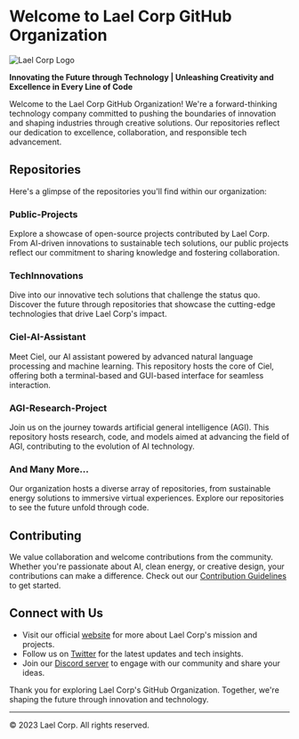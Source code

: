 # Welcome to Lael Corp GitHub Organization

![Lael Corp Logo](.github/assets/logo.png)

**Innovating the Future through Technology | Unleashing Creativity and Excellence in Every Line of Code**

Welcome to the Lael Corp GitHub Organization! We're a forward-thinking technology company committed to pushing the boundaries of innovation and shaping industries through creative solutions. Our repositories reflect our dedication to excellence, collaboration, and responsible tech advancement.

## Repositories

Here's a glimpse of the repositories you'll find within our organization:

### Public-Projects

Explore a showcase of open-source projects contributed by Lael Corp. From AI-driven innovations to sustainable tech solutions, our public projects reflect our commitment to sharing knowledge and fostering collaboration.

### TechInnovations

Dive into our innovative tech solutions that challenge the status quo. Discover the future through repositories that showcase the cutting-edge technologies that drive Lael Corp's impact.

### Ciel-AI-Assistant

Meet Ciel, our AI assistant powered by advanced natural language processing and machine learning. This repository hosts the core of Ciel, offering both a terminal-based and GUI-based interface for seamless interaction.

### AGI-Research-Project

Join us on the journey towards artificial general intelligence (AGI). This repository hosts research, code, and models aimed at advancing the field of AGI, contributing to the evolution of AI technology.

### And Many More...

Our organization hosts a diverse array of repositories, from sustainable energy solutions to immersive virtual experiences. Explore our repositories to see the future unfold through code.

## Contributing

We value collaboration and welcome contributions from the community. Whether you're passionate about AI, clean energy, or creative design, your contributions can make a difference. Check out our [Contribution Guidelines](CONTRIBUTING.md) to get started.

## Connect with Us

- Visit our official [website](https://www.laelcorp.com) for more about Lael Corp's mission and projects.
- Follow us on [Twitter](https://twitter.com/LaelCorp) for the latest updates and tech insights.
- Join our [Discord server](https://discord.gg/laelcorp) to engage with our community and share your ideas.

Thank you for exploring Lael Corp's GitHub Organization. Together, we're shaping the future through innovation and technology.

---
© 2023 Lael Corp. All rights reserved.
